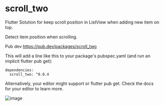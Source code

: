 # scroll_two

Flutter Solution for keep scroll position in ListView when adding new item on top.

Detect item position when scrolling.

Pub dev
https://pub.dev/packages/scroll_two

This will add a line like this to your package's pubspec.yaml (and run an implicit flutter pub get):

```
dependencies:
  scroll_two: ^0.0.4
```
  
Alternatively, your editor might support or flutter pub get. Check the docs for your editor to learn more.


![image](https://github.com/VNAPNIC/scroll_two/blob/main/screenshots/Screenshot_1636611481.png)
